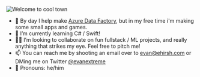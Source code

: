 ![Welcome to cool town](https://i.imgur.com/Lp282rj.gif)

- 🔭 By day I help make [Azure Data Factory](https://azure.microsoft.com/en-us/services/data-factory/), but in my free time i'm making some small apps and games.
- 🌱 I’m currently learning C# / Swift!
- 🤝🏻 I’m looking to collaborate on fun fullstack / ML projects, and really anything that strikes my eye. Feel free to pitch me!
- 📫 You can reach me by shooting an email over to [evan@ehirsh.com](mailto:evan@ehirsh.com) or DMing me on Twitter [@evanextreme](https://twitter.com/evanextreme)
- 💬 Pronouns: he/him

